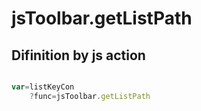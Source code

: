 # jsToolbar.getListPath

## Difinition by js action

```js.js

var=listKeyCon
	?func=jsToolbar.getListPath

```


